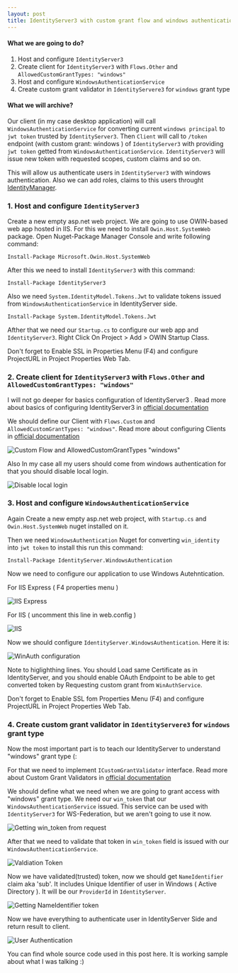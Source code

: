 ```yaml
---
layout: post
title: IdentityServer3 with custom grant flow and windows authentication
---
```


#### What we are going to do?

1. Host and configure `IdentityServer3`
2. Create client for `IdentityServer3` with `Flows.Other` and `AllowedCustomGrantTypes: "windows"`
3. Host and configure `WindowsAuthenticationService`
4. Create custom grant validator in `IdentityServere3` for `windows` grant type

#### What we will archive?

Our client (in my case desktop application) will call `WindowsAuthenticationService` for converting current `windows principal` to `jwt token` trusted by `IdentityServer3`.
Then `Client` will call to `/token` endpoint (with custom grant: windows ) of `IdentityServer3` with providing `jwt token` getted from `WindowsAuthenticationService`. `IdentityServer3` will issue new token with requested scopes, custom claims and so on.

This will allow us authenticate users in `IdentityServer3` with windows authentication. Also we can add roles, claims to this users throught [IdentityManager](https://github.com/IdentityManager/IdentityManager).

<!--more-->

### 1. Host and configure `IdentityServer3`

Create a new empty asp.net web project. We are going to use OWIN-based web app hosted in IIS. 
For this we need to install `Owin.Host.SystemWeb` package.
Open Nuget-Package Manager Console and write following command:

`Install-Package Microsoft.Owin.Host.SystemWeb`

After this we need to install `IdentityServer3` with this command:

`Install-Package IdentityServer3`

Also we need `System.IdentityModel.Tokens.Jwt` to validate tokens issued from `WindowsAuthenticationService` in IdentityServer side.

`Install-Package System.IdentityModel.Tokens.Jwt`

Afther that we need our `Startup.cs` to configure our web app and `IdentityServer3`.
Right Click On Project > Add > OWIN Startup Class.

Don't forget to Enable SSL in Properties Menu (F4) and configure ProjectURL in Project Properties Web Tab.


### 2. Create client for `IdentityServer3` with `Flows.Other` and `AllowedCustomGrantTypes: "windows"`

I will not go deeper for basics configuration of IdentityServer3 . Read more about basics of configuring IdentityServer3 in
[official documentation](https://identityserver.github.io/Documentation/docsv2/configuration/overview.html)

We should define our Client with `Flows.Custom` and `AllowedCustomGrantTypes: "windows"`. Read more about configuring Clients
in [official documentation](https://identityserver.github.io/Documentation/docsv2/configuration/clients.html)

![Custom Flow and AllowedCustomGrantTypes "windows"](http://i.imgur.com/EbpLjxy.png)


Also In my case all my users should come from windows authentication for that you should disable local login.

![Disable local login](http://i.imgur.com/mSirFpM.png)


### 3. Host and configure `WindowsAuthenticationService`

Again Create a new empty asp.net web project, with `Startup.cs` and `Owin.Host.SystemWeb` nuget installed on it.

Then we need `WindowsAuthentication` Nuget for converting `win_identity` into `jwt token` to install this run this command:

`Install-Package IdentityServer.WindowsAuthentication`

Now we need to configure our application to use Windows Autehntication. 

For IIS Express ( F4 properties menu )

![IIS Express](http://i.imgur.com/FjcfTOr.png)


For IIS ( uncomment this line in web.config )

![IIS](http://i.imgur.com/L2QV1CJ.png)


Now we should configure `IdentityServer.WindowsAuthentication`. Here it is:

![WinAuth configuration](http://i.imgur.com/aB7HJm6.png)


Note to higlighthing lines. You should Load same Certificate as in IdentityServer, and you should enable OAuth Endpoint to 
be able to get converted token by Requesting custom grant from `WinAuthService`.

Don't forget to Enable SSL fom Properties Menu (F4) and configure ProjectURL in Project Properties Web Tab.


### 4. Create custom grant validator in `IdentityServere3` for `windows` grant type

Now the most important part is to teach our IdentityServer to understand "windows" grant type (:

For that we need to implement `ICustomGrantValidator` interface. Read more about Custom Grant Validators
in [official documentation](https://identityserver.github.io/Documentation/docsv2/advanced/customGrantTypes.html)

We should define what we need when we are going to grant access with "windows" grant type. We need our `win_token` that
our `WindowsAuthenticationService` issued. This service can be used with `IdentityServer3` for WS-Federation, but we aren't going to
use it now.

![Getting win_token from request](http://i.imgur.com/wpNTRMb.png)


After that we need to validate that token in `win_token` field is issued with our `WindowsAuthenticationService`. 

![Valdiation Token](http://i.imgur.com/VcTNGU4.png)


Now we have validated(trusted) token, now we should get `NameIdentifier` claim aka 'sub'. It includes Unique Identifier of user in Windows ( Active Directory ). It will be our `ProviderId` in `IdentityServer`.

![Getting NameIdentifier token](http://i.imgur.com/mgVeOoT.png)


Now we have everything to authenticate user in IdentityServer Side and return result to client.

![User Authentication](http://i.imgur.com/AVO9rLM.png)


You can find whole source code used in this post here.
It is working sample about what I was talking :)




